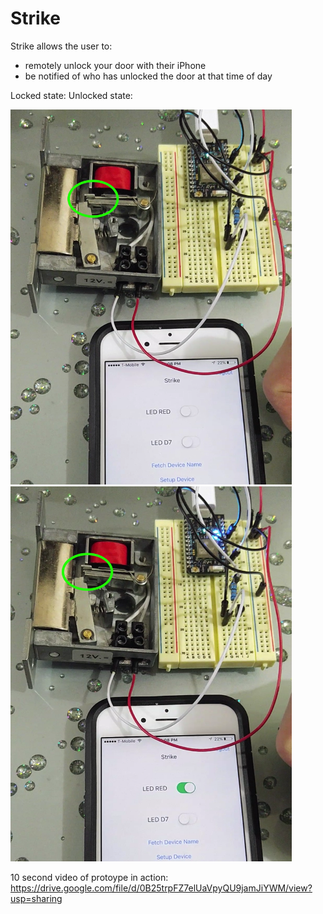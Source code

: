 # Strike

Strike allows the user to:
  - remotely unlock your door with their iPhone 
  - be notified of who has unlocked the door at that time of day

Locked state:            Unlocked state:

<img src="https://raw.githubusercontent.com/ericysze/Strike/master/Images/Locked%20State.png" width="450" height="600"> <img src="https://raw.githubusercontent.com/ericysze/Strike/master/Images/Unlocked%20State.png" width="450" height="600">





10 second video of protoype in action:
https://drive.google.com/file/d/0B25trpFZ7elUaVpyQU9jamJiYWM/view?usp=sharing
